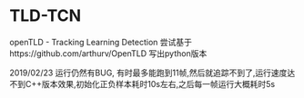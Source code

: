 # TLD-TCN
openTLD - Tracking Learning Detection
尝试基于https://github.com/arthurv/OpenTLD 写出python版本

2019/02/23
  运行仍然有BUG, 有时最多能跑到11帧,然后就追踪不到了,运行速度达不到C++版本效果,初始化正负样本耗时10s左右,之后每一帧运行大概耗时5s
